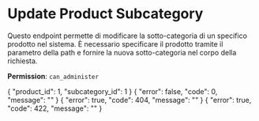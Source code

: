 # Update Product Subcategory

Questo endpoint permette di modificare la sotto-categoria di un specifico prodotto nel sistema. È necessario specificare 
il prodotto tramite il parametro della path e fornire la nuova sotto-categoria nel corpo della richiesta.

**Permission**: `can_administer`

<api-endpoint openapi-path="./../openapi.yaml" endpoint="/products/{product_id}/subcategory" method="put">
    <request>
        <sample lang="JSON" title="Payload">
            {
                "product_id": 1,
                "subcategory_id": 1
            }
        </sample>
    </request>
    <response type="200">
        <sample lang="JSON">
            {
                "error": false,
                "code": 0,
                "message": ""
            }
        </sample>
    </response>
    <response type="404">
        <sample lang="JSON">
            {
                "error": true,
                "code": 404,
                "message": ""
            }
        </sample>
    </response>
    <response type="422">
        <sample lang="JSON">
            {
                "error": true,
                "code": 422,
                "message": ""
            }
        </sample>
    </response>
</api-endpoint>